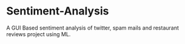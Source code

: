 # Sentiment-Analysis
A GUI Based sentiment analysis of twitter, spam mails and restaurant reviews project using ML.
